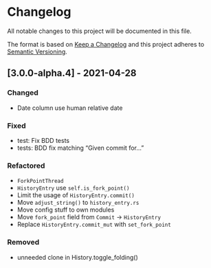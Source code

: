 # Changelog

All notable changes to this project will be documented in this file.

The format is based on [Keep a Changelog](http://keepachangelog.com/en/1.0.0/)
and this project adheres to [Semantic Versioning](http://semver.org/spec/v2.0.0.html).

## [3.0.0-alpha.4] - 2021-04-28

### Changed

- Date column use human relative date

### Fixed

- test: Fix BDD tests
- tests: BDD fix matching “Given commit for…”

### Refactored

- `ForkPointThread`
- `HistoryEntry` use `self.is_fork_point()`
- Limit the usage of `HistoryEntry.commit()`
- Move `adjust_string()` to `history_entry.rs`
- Move config stuff to own modules
- Move `fork_point` field from `Commit` → `HistoryEntry`
- Replace `HistoryEntry.commit_mut` with `set_fork_point`

### Removed

- unneeded clone in History.toggle_folding()
